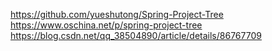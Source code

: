 https://github.com/yueshutong/Spring-Project-Tree
https://www.oschina.net/p/spring-project-tree
https://blog.csdn.net/qq_38504890/article/details/86767709